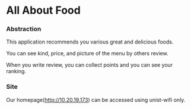 # All About Food

### Abstraction

This application recommends you various great and delicious foods.

You can see kind, price, and picture of the menu by others review.

When you write review, you can collect points and you can see your ranking.


### Site

Our homepage(http://10.20.19.173) can be accessed using unist-wifi only.
